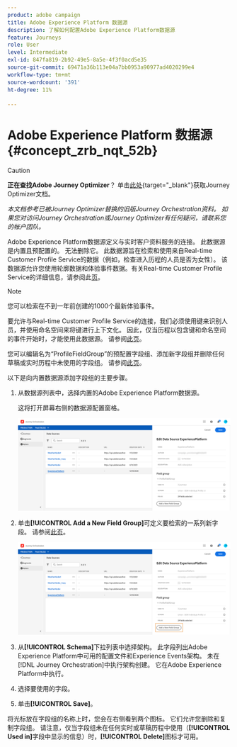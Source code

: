 ```yaml
---
product: adobe campaign
title: Adobe Experience Platform 数据源
description: 了解如何配置Adobe Experience Platform数据源
feature: Journeys
role: User
level: Intermediate
exl-id: 847fa819-2b92-49e5-8a5e-4f3f0acd5e35
source-git-commit: 69471a36b113e04a7bb0953a90977ad4020299e4
workflow-type: tm+mt
source-wordcount: '391'
ht-degree: 11%

---
```


# Adobe Experience Platform 数据源 {#concept_zrb_nqt_52b}


>[!CAUTION]
>
>**正在查找Adobe Journey Optimizer**？ 单击[此处](https://experienceleague.adobe.com/zh-hans/docs/journey-optimizer/using/ajo-home){target="_blank"}获取Journey Optimizer文档。
>
>
>_本文档参考已被Journey Optimizer替换的旧版Journey Orchestration资料。 如果您对访问Journey Orchestration或Journey Optimizer有任何疑问，请联系您的帐户团队。_


Adobe Experience Platform数据源定义与实时客户资料服务的连接。 此数据源是内置且预配置的。 无法删除它。 此数据源旨在检索和使用来自Real-time Customer Profile Service的数据（例如，检查进入历程的人员是否为女性）。 该数据源允许您使用轮廓数据和体验事件数据。有关Real-time Customer Profile Service的详细信息，请参阅此[页](https://experienceleague.adobe.com/docs/experience-platform/profile/home.html?lang=zh-Hans)。

>[!NOTE]
>
>您可以检索在不到一年前创建的1000个最新体验事件。

要允许与Real-time Customer Profile Service的连接，我们必须使用键来识别人员，并使用命名空间来将键进行上下文化。 因此，仅当历程以包含键和命名空间的事件开始时，才能使用此数据源。 请参阅[此页](../building-journeys/journey.md)。

您可以编辑名为“ProfileFieldGroup”的预配置字段组、添加新字段组并删除任何草稿或实时历程中未使用的字段组。 请参阅[此页](../datasource/field-groups.md)。

以下是向内置数据源添加字段组的主要步骤。

1. 从数据源列表中，选择内置的Adobe Experience Platform数据源。

   这将打开屏幕右侧的数据源配置窗格。

   ![](../assets/journey23.png)

1. 单击&#x200B;**[!UICONTROL Add a New Field Group]**&#x200B;可定义要检索的一系列新字段。 请参阅[此页](../datasource/field-groups.md)。

   ![](../assets/journey24.png)

1. 从&#x200B;**[!UICONTROL Schema]**&#x200B;下拉列表中选择架构。 此字段列出Adobe Experience Platform中可用的配置文件和Experience Events架构。 未在[!DNL Journey Orchestration]中执行架构创建。 它在Adobe Experience Platform中执行。
1. 选择要使用的字段。
1. 单击&#x200B;**[!UICONTROL Save]**。

将光标放在字段组的名称上时，您会在右侧看到两个图标。 它们允许您删除和复制字段组。 请注意，仅当字段组未在任何实时或草稿历程中使用（**[!UICONTROL Used in]**&#x200B;字段中显示的信息）时，**[!UICONTROL Delete]**&#x200B;图标才可用。

